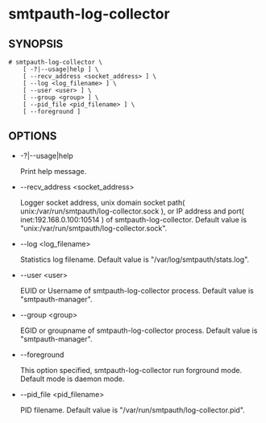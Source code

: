 # smtpauth-log-collector

## SYNOPSIS

    # smtpauth-log-collector \
        [ -?|--usage|help ] \
        [ --recv_address <socket_address> ] \
        [ --log <log_filename> ] \
        [ --user <user> ] \
        [ --group <group> ] \
        [ --pid_file <pid_filename> ] \
        [ --foreground ]

## OPTIONS

*   -?|--usage|help

    Print help message.

*  --recv_address \<socket_address\>

   Logger socket address, unix domain socket path(  unix:/var/run/smtpauth/log-collector.sock ),
   or IP address and port( inet:192.168.0.100:10514 ) of smtpauth-log-collector. 
   Default value is "unix:/var/run/smtpauth/log-collector.sock".

*  --log \<log_filename\>

   Statistics log filename. Default value is "/var/log/smtpauth/stats.log".

*  --user \<user\>

   EUID or Username of smtpauth-log-collector process. Default value is "smtpauth-manager".

*  --group \<group\>

   EGID or groupname of smtpauth-log-collector process. Default value is "smtpauth-manager".

*  --foreground

   This option specified, smtpauth-log-collector run forground mode. Default mode is daemon mode.

*  --pid_file \<pid_filename\>

   PID filename. Default value is "/var/run/smtpauth/log-collector.pid".

